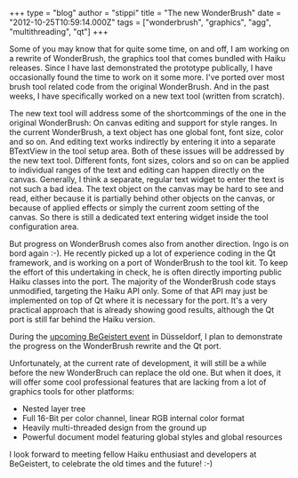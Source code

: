 +++
type = "blog"
author = "stippi"
title = "The new WonderBrush"
date = "2012-10-25T10:59:14.000Z"
tags = ["wonderbrush", "graphics", "agg", "multithreading", "qt"]
+++

Some of you may know that for quite some time, on and off, I am working on a rewrite of WonderBrush, the graphics tool that comes bundled with Haiku releases. Since I have last demonstrated the prototype publically, I have occasionally found the time to work on it some more. I've ported over most brush tool related code from the original WonderBrush. And in the past weeks, I have specifically worked on a new text tool (written from scratch).
<!--more-->
The new text tool will address some of the shortcommings of the one in the original WonderBrush: On canvas editing and support for style ranges. In the current WonderBrush, a text object has one global font, font size, color and so on. And editing text works indirectly by entering it into a separate BTextView in the tool setup area. Both of these issues will be addressed by the new text tool. Different fonts, font sizes, colors and so on can be applied to individual ranges of the text and editing can happen directly on the canvas. Generally, I think a separate, regular text widget to enter the text is not such a bad idea. The text object on the canvas may be hard to see and read, either because it is partially behind other objects on the canvas, or because of applied effects or simply the current zoom setting of the canvas. So there is still a dedicated text entering widget inside the tool configuration area.

But progress on WonderBrush comes also from another direction. Ingo is on bord again :-). He recently picked up a lot of experience coding in the Qt framework, and is working on a port of WonderBrush to the tool kit. To keep the effort of this undertaking in check, he is often directly importing public Haiku classes into the port. The majority of the WonderBrush code stays unmodified, targeting the Haiku API only. Some of that API may just be implemented on top of Qt where it is necessary for the port. It's a very practical approach that is already showing good results, although the Qt port is still far behind the Haiku version.

During the <a href="/conference/2012_begeistert_026_marathon">upcoming BeGeistert event</a> in Düsseldorf, I plan to demonstrate the progress on the WonderBrush rewrite and the Qt port.

Unfortunately, at the current rate of development, it will still be a while before the new WonderBruch can replace the old one. But when it does, it will offer some cool professional features that are lacking from a lot of graphics tools for other platforms:
<ul>
 <li>Nested layer tree</li>
 <li>Full 16-Bit per color channel, linear RGB internal color format</li>
 <li>Heavily multi-threaded design from the ground up</li>
 <li>Powerful document model featuring global styles and global resources</li>
</ul>

I look forward to meeting fellow Haiku enthusiast and developers at BeGeistert, to celebrate the old times and the future! :-)
